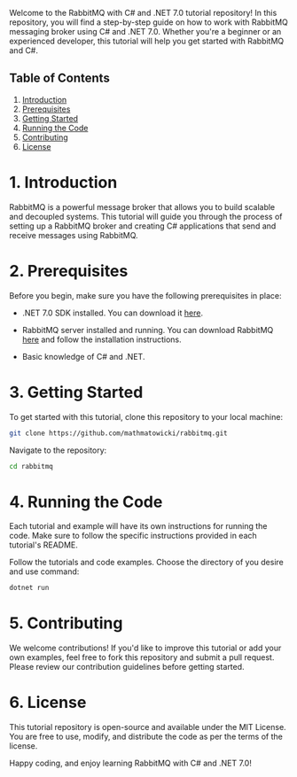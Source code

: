 

Welcome to the RabbitMQ with C# and .NET 7.0 tutorial repository! In this repository, you will find a step-by-step guide on how to work with RabbitMQ messaging broker using C# and .NET 7.0. Whether you're a beginner or an experienced developer, this tutorial will help you get started with RabbitMQ and C#.

## Table of Contents

1. [Introduction](#introduction)
2. [Prerequisites](#prerequisites)
3. [Getting Started](#getting-started)
4. [Running the Code](#running-the-code)
5. [Contributing](#contributing)
6. [License](#license)

# 1. Introduction
RabbitMQ is a powerful message broker that allows you to build scalable and decoupled systems. This tutorial will guide you through the process of setting up a RabbitMQ broker and creating C# applications that send and receive messages using RabbitMQ.

# 2. Prerequisites
Before you begin, make sure you have the following prerequisites in place:

- .NET 7.0 SDK installed. You can download it [here](https://dotnet.microsoft.com/download/dotnet/7.0).

- RabbitMQ server installed and running. You can download RabbitMQ [here](https://www.rabbitmq.com/download.html) and follow the installation instructions.

- Basic knowledge of C# and .NET.

# 3. Getting Started

To get started with this tutorial, clone this repository to your local machine:
    
```bash
git clone https://github.com/mathmatowicki/rabbitmq.git
```

Navigate to the repository:
    
```bash
cd rabbitmq
```

# 4. Running the Code
Each tutorial and example will have its own instructions for running the code. Make sure to follow the specific instructions provided in each tutorial's README.

Follow the tutorials and code examples. Choose the directory of you desire and use command:

```bash
dotnet run
```

# 5. Contributing
We welcome contributions! If you'd like to improve this tutorial or add your own examples, feel free to fork this repository and submit a pull request. Please review our contribution guidelines before getting started.

# 6. License
This tutorial repository is open-source and available under the MIT License. You are free to use, modify, and distribute the code as per the terms of the license.

Happy coding, and enjoy learning RabbitMQ with C# and .NET 7.0!
